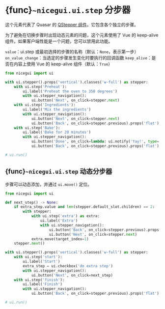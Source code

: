 # {func}`~nicegui.ui.step` 分步器

这个元素代表了 Quasar 的 [QStepper 组件](https://quasar.dev/vue-components/stepper#qstepper-api)。它包含各个独立的步骤。

为了避免在切换步骤时出现动态元素的问题，这个元素使用了 Vue 的 keep-alive 组件。如果客户端性能是一个问题，您可以禁用此功能。

`value`：ui.step 或最初选择的步骤的名称（默认：`None`，表示第一步）
`on_value_change`：当选定的步骤发生变化时要执行的回调函数
`keep_alive`：是否在内容上使用 Vue 的 keep-alive 组件（默认：`True`）

```python
from nicegui import ui

with ui.stepper().props('vertical').classes('w-full') as stepper:
    with ui.step('Preheat'):
        ui.label('Preheat the oven to 350 degrees')
        with ui.stepper_navigation():
            ui.button('Next', on_click=stepper.next)
    with ui.step('Ingredients'):
        ui.label('Mix the ingredients')
        with ui.stepper_navigation():
            ui.button('Next', on_click=stepper.next)
            ui.button('Back', on_click=stepper.previous).props('flat')
    with ui.step('Bake'):
        ui.label('Bake for 20 minutes')
        with ui.stepper_navigation():
            ui.button('Done', on_click=lambda: ui.notify('Yay!', type='positive'))
            ui.button('Back', on_click=stepper.previous).props('flat')

# ui.run()
```

## {func}`~nicegui.ui.step` 动态分步器

步骤可以动态添加，并通过 `ui.move()` 定位。

```python
from nicegui import ui

def next_step() -> None:
    if extra_step.value and len(stepper.default_slot.children) == 2:
        with stepper:
            with ui.step('extra') as extra:
                ui.label('Extra')
                with ui.stepper_navigation():
                    ui.button('Back', on_click=stepper.previous).props('flat')
                    ui.button('Next', on_click=stepper.next)
            extra.move(target_index=1)
    stepper.next()

with ui.stepper().props('vertical').classes('w-full') as stepper:
    with ui.step('start'):
        ui.label('Start')
        extra_step = ui.checkbox('do extra step')
        with ui.stepper_navigation():
            ui.button('Next', on_click=next_step)
    with ui.step('finish'):
        ui.label('Finish')
        with ui.stepper_navigation():
            ui.button('Back', on_click=stepper.previous).props('flat')

# ui.run()
```
